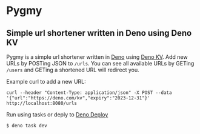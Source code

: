 # Pygmy

## Simple url shortener written in Deno using Deno KV

Pygmy is a simple url shortener written in [Deno](https://deno.com/runtime) using [Deno KV](https://deno.com/kv). Add new URLs by POSTing JSON to `/urls`. You can see all available URLs by GETing `/users` and GETing a shortened URL will redirect you.

Example curl to add a new URL:

```
curl --header "Content-Type: application/json" -X POST --data '{"url":"https://deno.com/kv","expiry":"2023-12-31"}' http://localhost:8080/urls
```

Run using tasks or deply to [Deno Deploy](https://deno.com/deploy)

```
$ deno task dev
```
